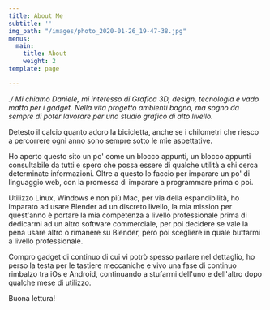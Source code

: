 ```yaml
---
title: About Me
subtitle: ''
img_path: "/images/photo_2020-01-26_19-47-38.jpg"
menus:
  main:
    title: About
    weight: 2
template: page

---
```

_./ Mi chiamo Daniele, mi interesso di Grafica 3D, design, tecnologia e vado matto per i gadget. Nella vita progetto ambienti bagno, ma sogno da sempre di poter lavorare per uno studio grafico di alto livello._

Detesto il calcio quanto adoro la bicicletta, anche se i chilometri che riesco a percorrere ogni anno sono sempre sotto le mie aspettative.

Ho aperto questo sito un po' come un blocco appunti, un blocco appunti consultabile da tutti e spero che possa essere di qualche utilità a chi cerca determinate informazioni. Oltre a questo lo faccio per imparare un po' di linguaggio web, con la promessa di imparare a programmare prima o poi.

Utilizzo Linux, Windows e non più Mac, per via della espandibilità, ho imparato ad usare Blender ad un discreto livello, la mia mission per quest'anno è portare la mia competenza a livello professionale prima di dedicarmi ad un altro software commerciale, per poi decidere se vale la pena usare altro o rimanere su Blender, pero poi scegliere in quale buttarmi a livello professionale.

Compro gadget di continuo di cui vi potrò spesso parlare nel dettaglio, ho perso la testa per le tastiere meccaniche e vivo una fase di continuo rimbalzo tra iOs e Android, continuando a stufarmi dell'uno e dell'altro dopo qualche mese di utilizzo.

Buona lettura!